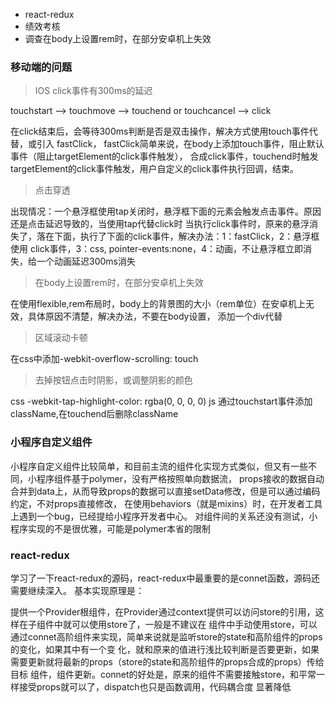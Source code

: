 * react-redux
* 绩效考核
* 调查在body上设置rem时，在部分安卓机上失效

### 移动端的问题

> IOS click事件有300ms的延迟

touchstart –> touchmove –> touchend or touchcancel –> click

在click结束后，会等待300ms判断是否是双击操作，解决方式使用touch事件代替，或引入 fastClick，
fastClick简单来说，在body上添加touch事件，阻止默认事件（阻止targetElement的click事件触发），
合成click事件，touchend时触发targetElement的click事件触发，用户自定义的click事件执行回调，结束。


> 点击穿透

出现情况：一个悬浮框使用tap关闭时，悬浮框下面的元素会触发点击事件。原因还是点击延迟导致的，当使用tap代替click时
当执行click事件时，原来的悬浮消失了，落在下面，执行了下面的click事件，解决办法：1：fastClick，2：悬浮框使用
click事件，3：css,  pointer-events:none，4：动画，不让悬浮框立即消失，给一个动画延迟300ms消失

> 在body上设置rem时，在部分安卓机上失效

在使用flexible,rem布局时，body上的背景图的大小（rem单位）在安卓机上无效，具体原因不清楚，解决办法，不要在body设置，
添加一个div代替

> 区域滚动卡顿

在css中添加-webkit-overflow-scrolling: touch 

> 去掉按钮点击时阴影，或调整阴影的颜色

css
-webkit-tap-highlight-color: rgba(0, 0, 0, 0)
js
通过touchstart事件添加className,在touchend后删除className

### 小程序自定义组件

小程序自定义组件比较简单，和目前主流的组件化实现方式类似，但又有一些不同，小程序组件基于polymer，没有严格按照单向数据流，
props接收的数据自动合并到data上，从而导致props的数据可以直接setData修改，但是可以通过编码约定，不对props直接修改，
在使用behaviors（就是mixins）时，在开发者工具上遇到一个bug，已经提给小程序开发者中心。
对组件间的关系还没有测试，小程序实现的不是很优雅，可能是polymer本省的限制

### react-redux

学习了一下react-redux的源码，react-redux中最重要的是connet函数，源码还需要继续深入。
基本实现原理是：

提供一个Provider根组件，在Provider通过context提供可以访问store的引用，这样在子组件中就可以使用store了，一般是不建议在
组件中手动使用store，可以通过connet高阶组件来实现，简单来说就是监听store的state和高阶组件的props的变化，如果其中有一个变
化，就和原来的值进行浅比较判断是否要更新，如果需要更新就将最新的props（store的state和高阶组件的props合成的props）传给目标
组件，组件更新。connet的好处是，原来的组件不需要接触store，和平常一样接受props就可以了，dispatch也只是函数调用，代码耦合度
显著降低
